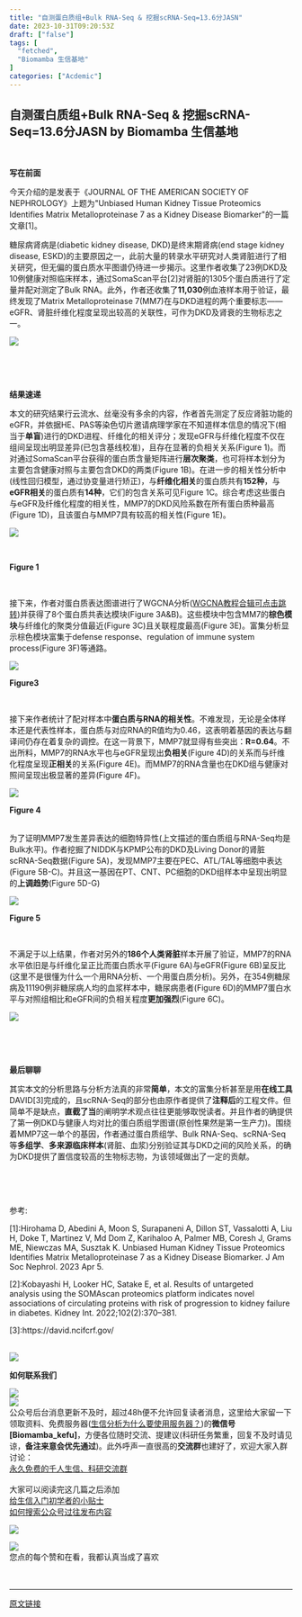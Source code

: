 ```yaml
---
title: "自测蛋白质组+Bulk RNA-Seq & 挖掘scRNA-Seq=13.6分JASN"
date: 2023-10-31T09:20:53Z
draft: ["false"]
tags: [
  "fetched",
  "Biomamba 生信基地"
]
categories: ["Acdemic"]
---
```

自测蛋白质组+Bulk RNA-Seq & 挖掘scRNA-Seq=13.6分JASN by Biomamba 生信基地
------
<div><p><br></p><section data-support="96编辑器" data-style-id="40226"><section><section><p><strong>写在前面</strong></p></section><section data-width="100%"><p><span>今天介绍的是发表于《</span><span>JOURNAL OF THE AMERICAN SOCIETY OF NEPHROLOGY</span><span>》上题为"</span><span>Unbiased Human Kidney Tissue Proteomics Identifies Matrix Metalloproteinase 7 as a Kidney Disease Biomarker"</span><span>的一篇文章[1]。</span></p><p><span>糖尿病肾病是(diabetic kidney disease, DKD)是终末期肾病(end stage kidney disease, ESKD)的主要原因之一，此前大量的转录水平研究对人类肾脏进行了相关研究，但无偏的蛋白质水平图谱仍待进一步揭示。这里作者收集了23例DKD及10例健康对照临床样本，通过SomaScan平台[2]对肾脏的1305个蛋白质进行了定量并配对测定了Bulk RNA。此外，作者还收集了</span><strong><span>11,030</span></strong><span>例血液样本用于验证，最终发现了Matrix Metalloproteinase 7(MM7)在与DKD进程的两个重要标志——eGFR、肾脏纤维化程度呈现出较高的关联性，可作为DKD及肾衰的生物标志之一。</span></p><p><img data-galleryid="" data-ratio="1.10719131614654" data-s="300,640" data-src="https://mmbiz.qpic.cn/mmbiz_png/ImlBFVOwwpypjrichP6Mg6TCKwQAYJggsoLAP9Y7CoprtvobBhicnPUo9pTxiav21BuLl3CKKrw9wQYnGz3a7JVCA/640?wx_fmt=png" data-type="png" data-w="737" src="https://mmbiz.qpic.cn/mmbiz_png/ImlBFVOwwpypjrichP6Mg6TCKwQAYJggsoLAP9Y7CoprtvobBhicnPUo9pTxiav21BuLl3CKKrw9wQYnGz3a7JVCA/640?wx_fmt=png"></p></section></section></section><p><br></p><p><br></p><section data-support="96编辑器" data-style-id="40226"><section><section><p><strong>结果速递</strong></p></section><section data-width="100%"><p><span>本文的研究结果行云流水、丝毫没有多余的内容，作者首先测定了反应肾脏功能的eGFR，并依据HE、PAS等染色切片邀请病理学家在不知道样本信息的情况下(相当于</span><strong><span>单盲</span></strong><span>)进行的DKD进程、纤维化的相关评分；发现eGFR与纤维化程度不仅在组间呈现出明显差异(已包含基线校准)，且存在显著的负相关关系(Figure 1)。而对通过<span>SomaScan平台获得的蛋白质含量矩阵进行</span></span><strong><span>层次聚类</span></strong><span>，也可将样本划分为主要包含健康对照与主要包含DKD的两类(Figure 1B)。在进一步的相关性分析中(线性回归模型，通过协变量进行矫正)，与</span><span><strong>纤维化相关</strong></span><span>的蛋白质共有</span><strong><span>152种</span></strong><span>，与</span><strong><span>eGFR相关</span></strong><span>的蛋白质有</span><strong><span>14种</span></strong><span>，它们的包含关系可见Figure 1C。综合考虑这些蛋白与eGFR及纤维化程度的相关性，MMP7的DKD风险系数在所有蛋白质种最高(Figure 1D)，且该蛋白与MMP7具有较高的相关性(Figure 1E)。</span></p><p><img data-galleryid="" data-ratio="0.6377204884667571" data-s="300,640" data-src="https://mmbiz.qpic.cn/mmbiz_png/ImlBFVOwwpypjrichP6Mg6TCKwQAYJggsibHDZ3CsBR1bkQFvYAsGSdo7YDxxVrZjsZGmCDfmmB24kgvJXvSgk0A/640?wx_fmt=png" data-type="png" data-w="737" src="https://mmbiz.qpic.cn/mmbiz_png/ImlBFVOwwpypjrichP6Mg6TCKwQAYJggsibHDZ3CsBR1bkQFvYAsGSdo7YDxxVrZjsZGmCDfmmB24kgvJXvSgk0A/640?wx_fmt=png"></p><p><br></p><p><strong><span>Figure 1</span></strong><span><br></span></p><p><br></p><p><span>接下来，作者对蛋白质表达图谱进行了WGCNA分析(</span><a target="_blank" href="https://mp.weixin.qq.com/mp/appmsgalbum?__biz=MzAwMzIzOTk5OQ==&amp;action=getalbum&amp;album_id=2891860532658733056&amp;scene=173&amp;from_msgid=2247499737&amp;from_itemidx=1&amp;count=3&amp;nolastread=1#wechat_redirect" textvalue="WGCNA教程合辑可点击跳转" linktype="text" imgurl="" imgdata="null" tab="innerlink" data-linktype="2"><span>WGCNA教程合辑可点击跳转</span></a><span>)并获得了8个蛋白质共表达模块(Figure 3A&amp;B)。这些模块中包含MM7的</span><strong><span>棕色模块</span></strong><span>与纤维化的聚类分值最近(Figure 3C)且<span>关联程度最高(Figure 3E)。富集分析显示棕色模块富集于defense response、regulation of immune system process(Figure 3F)等通路。</span><br></span></p><p><img data-galleryid="" data-ratio="0.7701612903225806" data-s="300,640" data-src="https://mmbiz.qpic.cn/mmbiz_png/ImlBFVOwwpypjrichP6Mg6TCKwQAYJggsMVOOSkChTxgflrg8dsr7JDRQrcev45Rsr8Iqzr0GdY9pAxpT4DSWXw/640?wx_fmt=png" data-type="png" data-w="744" src="https://mmbiz.qpic.cn/mmbiz_png/ImlBFVOwwpypjrichP6Mg6TCKwQAYJggsMVOOSkChTxgflrg8dsr7JDRQrcev45Rsr8Iqzr0GdY9pAxpT4DSWXw/640?wx_fmt=png"></p><section><strong><span>Figure3</span></strong><span></span></section><p><br></p><p><span>接下来作者统计了配对样本中</span><strong><span>蛋白质与RNA的相关性</span></strong><span>。不难发现，无论是全体样本还是代表性样本，蛋白质与对应RNA的R值均为0.46，这表明着基因的表达与翻译间仍存在着复杂的调控。在这一背景下，MMP7就显得有些突出：</span><strong><span>R=0.64</span></strong><span>。不出所料，MMP7的RNA水平也与eGFR呈现出</span><strong><span>负相关</span></strong><span>(Figure 4D)的关系而与纤维化程度呈现</span><strong><span>正相关</span></strong><span>的关系(Figure 4E)。而MMP7的RNA含量也在DKD组与健康对照间呈现出极显著的差异(Figure 4F)。<br></span></p><p><strong><img data-galleryid="" data-ratio="0.6428571428571429" data-s="300,640" data-src="https://mmbiz.qpic.cn/mmbiz_png/ImlBFVOwwpypjrichP6Mg6TCKwQAYJggsOEDN0X0ibm10hjmGR46wbttHufg9nMInXibFcxuE7LNaDFvqcNzlv7IA/640?wx_fmt=png" data-type="png" data-w="756" src="https://mmbiz.qpic.cn/mmbiz_png/ImlBFVOwwpypjrichP6Mg6TCKwQAYJggsOEDN0X0ibm10hjmGR46wbttHufg9nMInXibFcxuE7LNaDFvqcNzlv7IA/640?wx_fmt=png"></strong></p><section><strong><span>Figure 4</span></strong><span><br></span></section><section><br></section><p><span>为了证明MMP7发生差异表达的细胞特异性(上文描述的蛋白质组与RNA-Seq均是Bulk水平)。作者挖掘了NIDDK与KPMP公布的DKD及Living Donor的肾脏scRNA-Seq数据(Figure 5A)，发现MMP7主要在PEC、ATL/TAL等细胞中表达(Figure 5B-C)。并且这一基因在PT、CNT、PC细胞的DKD组样本中呈现出明显的</span><strong><span>上调趋势</span></strong><span>(Figure 5D-G)</span></p><p><img data-galleryid="" data-ratio="1.0632911392405062" data-s="300,640" data-src="https://mmbiz.qpic.cn/mmbiz_png/ImlBFVOwwpypjrichP6Mg6TCKwQAYJggswiarEnJBJicTm7lMFstslEq6BGMicXBfy6rxdOemiaB6HhNC5Kexjq7row/640?wx_fmt=png" data-type="png" data-w="632" src="https://mmbiz.qpic.cn/mmbiz_png/ImlBFVOwwpypjrichP6Mg6TCKwQAYJggswiarEnJBJicTm7lMFstslEq6BGMicXBfy6rxdOemiaB6HhNC5Kexjq7row/640?wx_fmt=png"></p><p><strong>Figure 5</strong><br></p><p><br></p><p><span>不满足于以上结果，作者对另外的</span><strong><span>186个人类肾脏</span></strong><span>样本开展了验证，MMP7的RNA水平依旧是与纤维化呈正比而蛋白质水平(Figure 6A)与eGFR(Figure 6B)呈反比(这里不是很懂为什么一个用RNA分析、一个用蛋白质分析)。另外，在354例糖尿病及11190例非糖尿病人均的血浆样本中，糖尿病患者(<span>Figure 6D</span>)的MMP7蛋白水平与对照组相比和eGFR间的负相关程度</span><strong><span>更加强烈</span></strong><span>(Figure 6C)。</span></p><p><img data-galleryid="" data-ratio="1.1072727272727272" data-s="300,640" data-src="https://mmbiz.qpic.cn/mmbiz_png/ImlBFVOwwpypjrichP6Mg6TCKwQAYJggsVjwWYRxB8ibqNK8MGzGRLLBeIiaFicYibWKdupRfibslAIhr91icVicRZMtdQ/640?wx_fmt=png" data-type="png" data-w="550" src="https://mmbiz.qpic.cn/mmbiz_png/ImlBFVOwwpypjrichP6Mg6TCKwQAYJggsVjwWYRxB8ibqNK8MGzGRLLBeIiaFicYibWKdupRfibslAIhr91icVicRZMtdQ/640?wx_fmt=png"></p><p><span></span></p></section></section></section><p><br></p><p><br></p><section data-support="96编辑器" data-style-id="40226"><section><section><p><strong>最后聊聊</strong></p></section><section data-width="100%"><p><span>其实本文的分析思路与分析方法真的非常</span><strong><span>简单</span></strong><span>，本文的富集分析甚至是用</span><strong><span>在线工具</span></strong><span>DAVID[3]完成的，且scRNA-Seq的部分也由原作者提供了</span><strong><span>注释后</span></strong><span>的工程文件。但简单不是缺点，</span><strong><span>直截了当</span></strong><span>的阐明学术观点往往更能够取悦读者。并且作者的确提供了第一例DKD与健康人均对比的蛋白质组学图谱(原创性果然是第一生产力)。围绕着MMP7这一单个的基因，作者通过蛋白质组学、Bulk RNA-Seq、scRNA-Seq等</span><strong><span>多组学</span></strong><span>、</span><strong><span>多来源临床样本</span></strong><span>(肾脏、血浆)分别验证其与DKD之间的风险关系，的确为DKD提供了置信度较高的生物标志物，为该领域做出了一定的贡献。</span></p></section></section></section><p><br></p><p><br></p><p><span>参考:</span><br></p><p><span>[1]:Hirohama D, Abedini A, Moon S, Surapaneni A, Dillon ST, Vassalotti A, Liu H, Doke T, Martinez V, Md Dom Z, Karihaloo A, Palmer MB, Coresh J, Grams ME, Niewczas MA, Susztak K. Unbiased Human Kidney Tissue Proteomics Identifies Matrix Metalloproteinase 7 as a Kidney Disease Biomarker. J Am Soc Nephrol. 2023 Apr 5. </span></p><p><span>[2]:</span><span>Kobayashi H, Looker HC, Satake E, et al. Results of untargeted analysis </span><span>usi</span><span>ng the SOMAscan proteomics platform indicates novel associations </span><span>of circulating proteins with risk of progression to kidney failure in diabetes. </span><span>Kidney Int. 2022;102(2):370–381. </span><span></span></p><p><span>[3]:https://david.ncifcrf.gov/</span></p><p><span></span></p><section><section><section data-support="96编辑器" data-style-id="27326"><section><section><section><section><section><section><section data-support="96编辑器" data-style-id="34887"><section><section><section><br></section></section></section></section></section></section></section></section></section></section></section></section></section><section><section><section data-support="96编辑器" data-style-id="27326"><section><section><section><section><section><section><section data-support="96编辑器" data-style-id="34887"><section><section><section><section data-support="96编辑器" data-style-id="27326"><section><section><section><section><section><section><section data-support="96编辑器" data-style-id="34887"><section><section><section data-support="96编辑器" data-style-id="36531"><section data-align="title"><section><section><img data-ratio="0.5106382978723404" data-w="47" data-width="100%" data-src="https://mmbiz.qpic.cn/mmbiz_png/Ljib4So7yuWiaFyWDMZJ2713X3DwiaQicG5O8mjlC4kPOluxibs4oDot7AXe0RgoXgMeiaB3KYViadIQqXRoRicyian7KUg/640?wx_fmt=png&amp;wxfrom=5&amp;wx_lazy=1&amp;wx_co=1" src="https://mmbiz.qpic.cn/mmbiz_png/Ljib4So7yuWiaFyWDMZJ2713X3DwiaQicG5O8mjlC4kPOluxibs4oDot7AXe0RgoXgMeiaB3KYViadIQqXRoRicyian7KUg/640?wx_fmt=png&amp;wxfrom=5&amp;wx_lazy=1&amp;wx_co=1"></section><section><section><section><p><strong>如何联系我们</strong><br></p></section></section><section><img data-ratio="1.163265306122449" data-src="https://mmbiz.qpic.cn/mmbiz_png/Ljib4So7yuWiaFyWDMZJ2713X3DwiaQicG5OSxqKNRib39TuLic5NT2iaJaI0mIicuvjMZlRPvlqPfgjzg001qlRJTBDRA/640?wx_fmt=png&amp;wxfrom=5&amp;wx_lazy=1&amp;wx_co=1" data-w="49" data-width="100%" src="https://mmbiz.qpic.cn/mmbiz_png/Ljib4So7yuWiaFyWDMZJ2713X3DwiaQicG5OSxqKNRib39TuLic5NT2iaJaI0mIicuvjMZlRPvlqPfgjzg001qlRJTBDRA/640?wx_fmt=png&amp;wxfrom=5&amp;wx_lazy=1&amp;wx_co=1"></section></section></section></section></section><section data-support="96编辑器" data-style-id="34624"><section><section><section><img data-ratio="0.2463768115942029" data-w="138" data-src="https://mmbiz.qpic.cn/mmbiz_gif/Ljib4So7yuWiaC0oer2QpXIolHVU3Xibtm9BNWiav660mHaB5qEd1dibMibUicNYmAzBBiadQP2s7HArdUxoWL5cDkTEbQ/640?wx_fmt=gif&amp;wxfrom=5&amp;wx_lazy=1" src="https://mmbiz.qpic.cn/mmbiz_gif/Ljib4So7yuWiaC0oer2QpXIolHVU3Xibtm9BNWiav660mHaB5qEd1dibMibUicNYmAzBBiadQP2s7HArdUxoWL5cDkTEbQ/640?wx_fmt=gif&amp;wxfrom=5&amp;wx_lazy=1"></section><section><section><span>公众号后台消息更新不及时，超过48h便不允许回复读者消息，这里给大家留一下领取资料、免费服务器(</span><span><a target="_blank" href="http://mp.weixin.qq.com/s?__biz=MzAwMzIzOTk5OQ==&amp;mid=2247503225&amp;idx=1&amp;sn=d07afe8ff1787f6226c2d64cc72508f9&amp;chksm=9b3cb429ac4b3d3f06513c5b7e3a5e03b6dc347c3e4edff0544225b57e7f98e8425dff5242f3&amp;scene=21#wechat_redirect" textvalue="生信分析为什么要使用服务器？" linktype="text" imgurl="" imgdata="null" data-itemshowtype="0" tab="innerlink" data-linktype="2">生信分析为什么要使用服务器？</a></span><span>)的<span><strong>微信号[Biomamba_kefu]</strong></span>，方便各位随时交流、提建议(科研任务繁重，回复不及时请见谅，<strong>备注来意会优先通过</strong>)。此外呼声一直很高的<strong><span>交流群</span></strong>也建好了，欢迎大家入群讨论：</span></section><section><a target="_blank" href="http://mp.weixin.qq.com/s?__biz=MzAwMzIzOTk5OQ==&amp;mid=2247492981&amp;idx=1&amp;sn=aed903c4b853113d8c89e13848ea3365&amp;chksm=9b3c9c25ac4b1533feb5f42f94ab4b6023a160313db4bc6a2f142e54d26627e3ea94b53e9031&amp;scene=21#wechat_redirect" textvalue="永久免费的千人生信、科研交流群" linktype="text" imgurl="" imgdata="null" data-itemshowtype="0" tab="innerlink" data-linktype="2" hasload="1"><span>永久免费的千人生信、科研交流群</span></a><br></section><section><br></section><section><span>大家可以阅读完这几篇之后添加</span></section><section><span><a target="_blank" href="http://mp.weixin.qq.com/s?__biz=MzAwMzIzOTk5OQ==&amp;mid=2247493329&amp;idx=1&amp;sn=597870b7f7ce10346da3561e7c281627&amp;chksm=9b3c9f81ac4b169794088ce9abbcacb5f18e9fd174fc0d7e28da62d78facadf3100ef38aaf22&amp;scene=21#wechat_redirect" textvalue="给生信入门初学者的小贴士" linktype="text" imgurl="" imgdata="null" data-itemshowtype="0" tab="innerlink" data-linktype="2" hasload="1">给生信入门初学者的小贴士</a><br></span></section><section><a target="_blank" href="http://mp.weixin.qq.com/s?__biz=MzAwMzIzOTk5OQ==&amp;mid=2247488966&amp;idx=1&amp;sn=9e9e7659b4cf00ac3173d21e88e1602b&amp;chksm=9b3f6c96ac48e580efe53f966430f6598785e5c5c6bcc20f5eef019e723e49baaaea6d73fb7b&amp;scene=21#wechat_redirect" textvalue="如何搜索公众号过往发布内容" linktype="text" imgurl="" imgdata="null" data-itemshowtype="0" tab="innerlink" data-linktype="2" hasload="1"><span>如何搜索公众号过往发布内容</span></a><br></section><p><img data-ratio="0.4357976653696498" data-src="https://mmbiz.qpic.cn/mmbiz_png/ImlBFVOwwpx6Htt0YEibg4Pn7N7fFUdclZQH9RX6YAUqQG98l3jcz9XjCiatucDpyE0o10sotnD7jiaEIFDOmv8Yw/640?wx_fmt=png&amp;wxfrom=5&amp;wx_lazy=1&amp;wx_co=1" data-w="1028" src="https://mmbiz.qpic.cn/mmbiz_png/ImlBFVOwwpx6Htt0YEibg4Pn7N7fFUdclZQH9RX6YAUqQG98l3jcz9XjCiatucDpyE0o10sotnD7jiaEIFDOmv8Yw/640?wx_fmt=png&amp;wxfrom=5&amp;wx_lazy=1&amp;wx_co=1"></p></section></section></section></section></section></section></section></section></section></section></section></section></section></section></section></section><section><section><section><img data-ratio="0.7619047619047619" data-w="84" data-width="80%" data-src="https://mmbiz.qpic.cn/mmbiz_gif/Ljib4So7yuWhFTIP7DCMLPwWh8Yhjs079f1vMqlYdExqbWaZVJyiawKkr21EDSNW740b4yMzkeHxFJULTpZGzYwQ/640?wx_fmt=gif&amp;wxfrom=5&amp;wx_lazy=1" src="https://mmbiz.qpic.cn/mmbiz_gif/Ljib4So7yuWhFTIP7DCMLPwWh8Yhjs079f1vMqlYdExqbWaZVJyiawKkr21EDSNW740b4yMzkeHxFJULTpZGzYwQ/640?wx_fmt=gif&amp;wxfrom=5&amp;wx_lazy=1"></section><section><span>您点的每个赞和在看，我都认真当成了喜欢</span></section></section></section><section><br></section><section><br></section></section></section></section></section></section></section></section></section></section></section></section><p><mp-style-type data-value="3"></mp-style-type></p></div>  
<hr>
<a href="https://mp.weixin.qq.com/s/k7_AUBvv65gL4EZsA2bKQQ",target="_blank" rel="noopener noreferrer">原文链接</a>
